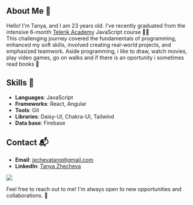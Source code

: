 
## About Me :wave:

Hello! I'm Tanya, and I am 23 years old. I've recently graduated from the intensive 6-month [Telerik Academy](https://www.telerikacademy.com/) JavaScript course :woman_technologist: <br> This challenging journey covered the fundamentals of programming, enhanced my soft skills, involved creating real-world projects, and emphasized teamwork.
Aside programming, i like to draw, watch movies, play video games, go on walks and if there is an oportunity i sometimes read books 📖

## Skills :rocket:

- **Languages**: JavaScript
- **Frameworks**: React, Angular
- **Tools**: Git
- **Libraries**: Daisy-UI, Chakra-UI, Tailwind
- **Data base**: Firebase


## Contact :mailbox_with_mail:

- **Email**: jechevatanq@gmail.com
- **LinkedIn**: [Tanya Zhecheva](https://www.linkedin.com/in/tanya-zhecheva/)


<picture>
  <source
    srcset="https://github-readme-stats.vercel.app/api?username=TanyaZhecheva&show_icons=true&theme=dark&title_color=ff69b4&text_color=ff69b4"
    media="(prefers-color-scheme: dark)"
  />
  <source
    srcset="https://github-readme-stats.vercel.app/api?username=TanyaZhecheva&show_icons=true&title_color=ff69b4&text_color=000000"
    media="(prefers-color-scheme: light), (prefers-color-scheme: no-preference)"
  />
  <img src="https://github-readme-stats.vercel.app/api?username=TanyaZhecheva&show_icons=true&title_color=ff69b4&text_color=000000" />
</picture>


Feel free to reach out to me! I'm always open to new opportunities and collaborations. :handshake:
